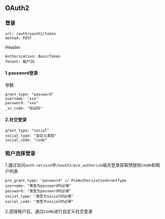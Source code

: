 ## OAuth2

### 登录
```
url: /auth/oauth2/token
method: POST
```
Header
```
Authorization: BasicToken
Tenant: 租户ID
```
#### 1.password登录
参数
```
grant_type: "password"
username: "xxx"
password: "xxx"
_vc_code: "验证码"
```

#### 2.社交登录
```
grant_type: "social"
social_type: "自定义类型"
social_code: "code"
```

### 租户选择登录

1.通过访问`auth-service`中`/oauth2/pre_authorize`端点登录获取预授权code和租户列表
```
pre_grant_type: "password" // PreAuthorizationGrantType
username: "类型为password时必填"
password: "类型为password时必填"
social_type: "类型为social时必填"
social_code: "类型为social时必填"
```
2.选择租户后，通过code进行自定义社交登录
